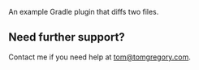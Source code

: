 An example Gradle plugin that diffs two files.

## Need further support?
Contact me if you need help at tom@tomgregory.com.

